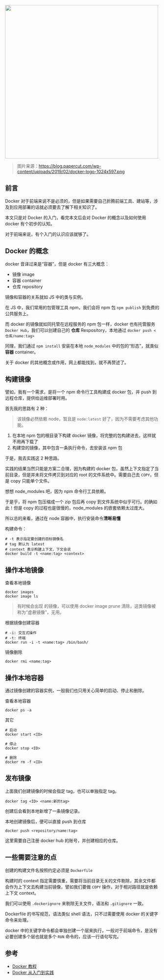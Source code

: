 <img width="500px" src="https://blog.papercut.com/wp-content/uploads/2019/02/docker-logo-1024x597.png">

> 图片来源：https://blog.papercut.com/wp-content/uploads/2019/02/docker-logo-1024x597.png

## 前言

Docker 对于前端来说不是必须的，但是如果需要自己折腾前端工具、建站等，涉及到应用部署的话就必须要去了解下相关知识了。

本文只是对 Docker 的入门，看完本文后会对 Docker 的概念以及如何使用 docker 有个初步的认知。

对于前端来说，有个入门的认识应该就够了。

## Docker 的概念

docker 音译过来是“容器”，但是 docker 有三大概念：

- 镜像 image
- 容器 container
- 仓库 repository

镜像和容器的关系就如 JS 中的类与实例。

在 JS 中，我们常用的包管理工具 npm，我们会将 npm 包 `npm publish` 到免费的公共服务上。

而 docker 的镜像就如同托管在远程服务的 npm 包一样，docker 也有托管服务 `Docker Hub`，我们可以创建自己的 **仓库** Respository，本地通过 `docker push <仓库/name:tag>`

同理，我们通过 `npm install` 安装在本地 `node_modules` 中的包的“形态”，就类似 **容器** container。

关于 docker 的其他概念或作用，网上都能找到，就不再赘述了。

## 构建镜像

譬如，我有一个需求，是将一个 npm 命令行工具构建成 docker 包，并 push 到远程仓库，提供给运维部署时用。

首先我的思路有 2 种：

> 该镜像必然依赖 node，暂且是 `node:latest` 好了，因为不需要考虑其他功能。

1. 在本地 npm 包的根目录下构建 docker 镜像，将完整的包构建进去，这样就不用再下载了
2. 构建空的镜像，其中包含一条执行命令，去安装该 npm 包

于是，我去实践这 2 种思路。

实践的结果当然只能是方案二合理，因为构建的 docker 包，虽然上下文指定了当前目录，但是并未将文件拷贝到对应的 root 的文件系统中。需要自己去 `COPY`，但是 copy 只能单个文件。

想想 node_modules 吧，因为 npm 命令行工具依赖。

于是乎，将 npm 包压缩成一个 zip 包后再 copy 到文件系统中似乎可行。的确如此！但是 copy 的过程也是很慢的，node_modules 的嵌套依赖太过庞大。

所以总的来看，通过在 node 容器中，执行安装命令**清晰易懂**

构建命令：

```
# -t 表示指定要创建的目标镜像名
# tag 默认为 latest
# context 表示构建上下文，下文会说
docker build -t <name:tag> <context>
```

## 操作本地镜像

查看本地镜像

```
docker images
docker image ls
```

> 有时候会出现 <none> 的镜像，可以使用 docker image prune 清除，这类镜像被称为“虚悬镜像”，无用。

根据镜像创建容器

```
# -i: 交互式操作
# -t: 终端
docker run -i -t <name:tag> /bin/bash/
```

镜像删除

```
docker rmi <name:tag>
```

## 操作本地容器

通过镜像创建的容器实例，一般我们也只用关心简单的启动、停止和删除。

查看本地容器

```
docker ps -a
```

其它

```
# 启动
docker start <ID>

# 停止
docker stop <ID>

# 删除
docker rm -f <ID>
```

## 发布镜像

上面我们创建镜像的时候会指定 tag，也可以单独指定 tag。

```
docker tag <ID> <name:新的tag>
```

创建后会看到本地新增了一条镜像记录。

本地创建镜像后，便可以直接 push 到仓库

```
docker push <repository/name:tag>
```

这里需要自己注册 docker hub 的账号，并创建相应的仓库。

## 一些需要注意的点

创建的构建文件名按照约定必须是 `Dockerfile`

构建时的 context 指定需要慎重，需要将当前目录无关的文件剔除，其余文件都会作为上下文去构建当前镜像，譬如我们要做 `COPY` 操作，对于相对路径就是依赖上下文 context。

我们可以使用 `.dockerignore` 来剔除无关文件，语法和 `.gitignore` 一致。

Dockerfile 的书写规范，语法类似 shell 语法，只不过需要使用 docker 的关键字命令来处理。

docker 中的关键字命令都会单独创建一个层来执行，一般对于前端命令，是没有必要创建多个层也就是多个 `RUN` 命令的，应该一行语句写完。

## 参考

- [Docker 教程](https://www.runoob.com/docker/docker-tutorial.html)
- [Docker 从入门到实践](https://yeasy.gitbook.io/docker_practice/)





